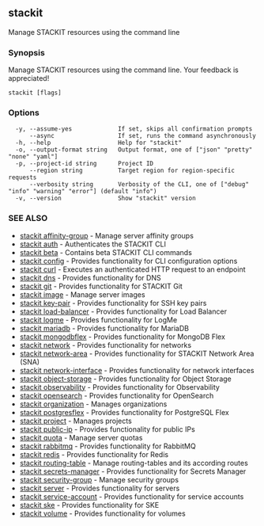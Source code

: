 ## stackit

Manage STACKIT resources using the command line

### Synopsis

Manage STACKIT resources using the command line.
Your feedback is appreciated!

```
stackit [flags]
```

### Options

```
  -y, --assume-yes             If set, skips all confirmation prompts
      --async                  If set, runs the command asynchronously
  -h, --help                   Help for "stackit"
  -o, --output-format string   Output format, one of ["json" "pretty" "none" "yaml"]
  -p, --project-id string      Project ID
      --region string          Target region for region-specific requests
      --verbosity string       Verbosity of the CLI, one of ["debug" "info" "warning" "error"] (default "info")
  -v, --version                Show "stackit" version
```

### SEE ALSO

* [stackit affinity-group](./stackit_affinity-group.md)	 - Manage server affinity groups
* [stackit auth](./stackit_auth.md)	 - Authenticates the STACKIT CLI
* [stackit beta](./stackit_beta.md)	 - Contains beta STACKIT CLI commands
* [stackit config](./stackit_config.md)	 - Provides functionality for CLI configuration options
* [stackit curl](./stackit_curl.md)	 - Executes an authenticated HTTP request to an endpoint
* [stackit dns](./stackit_dns.md)	 - Provides functionality for DNS
* [stackit git](./stackit_git.md)	 - Provides functionality for STACKIT Git
* [stackit image](./stackit_image.md)	 - Manage server images
* [stackit key-pair](./stackit_key-pair.md)	 - Provides functionality for SSH key pairs
* [stackit load-balancer](./stackit_load-balancer.md)	 - Provides functionality for Load Balancer
* [stackit logme](./stackit_logme.md)	 - Provides functionality for LogMe
* [stackit mariadb](./stackit_mariadb.md)	 - Provides functionality for MariaDB
* [stackit mongodbflex](./stackit_mongodbflex.md)	 - Provides functionality for MongoDB Flex
* [stackit network](./stackit_network.md)	 - Provides functionality for networks
* [stackit network-area](./stackit_network-area.md)	 - Provides functionality for STACKIT Network Area (SNA)
* [stackit network-interface](./stackit_network-interface.md)	 - Provides functionality for network interfaces
* [stackit object-storage](./stackit_object-storage.md)	 - Provides functionality for Object Storage
* [stackit observability](./stackit_observability.md)	 - Provides functionality for Observability
* [stackit opensearch](./stackit_opensearch.md)	 - Provides functionality for OpenSearch
* [stackit organization](./stackit_organization.md)	 - Manages organizations
* [stackit postgresflex](./stackit_postgresflex.md)	 - Provides functionality for PostgreSQL Flex
* [stackit project](./stackit_project.md)	 - Manages projects
* [stackit public-ip](./stackit_public-ip.md)	 - Provides functionality for public IPs
* [stackit quota](./stackit_quota.md)	 - Manage server quotas
* [stackit rabbitmq](./stackit_rabbitmq.md)	 - Provides functionality for RabbitMQ
* [stackit redis](./stackit_redis.md)	 - Provides functionality for Redis
* [stackit routing-table](./stackit_routing-table.md)	 - Manage routing-tables and its according routes
* [stackit secrets-manager](./stackit_secrets-manager.md)	 - Provides functionality for Secrets Manager
* [stackit security-group](./stackit_security-group.md)	 - Manage security groups
* [stackit server](./stackit_server.md)	 - Provides functionality for servers
* [stackit service-account](./stackit_service-account.md)	 - Provides functionality for service accounts
* [stackit ske](./stackit_ske.md)	 - Provides functionality for SKE
* [stackit volume](./stackit_volume.md)	 - Provides functionality for volumes

